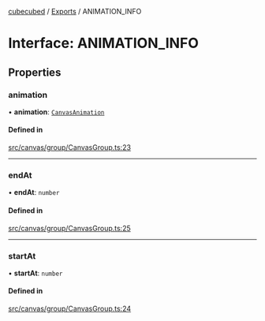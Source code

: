 [cubecubed](/reference/README.md) / [Exports](/reference/modules.md) / ANIMATION\_INFO

# Interface: ANIMATION\_INFO

## Properties

### animation

• **animation**: [`CanvasAnimation`](/reference/classes/CanvasAnimation.md)

#### Defined in

[src/canvas/group/CanvasGroup.ts:23](https://github.com/imaphatduc/cubecubed/blob/0fd2007/src/canvas/group/CanvasGroup.ts#L23)

___

### endAt

• **endAt**: `number`

#### Defined in

[src/canvas/group/CanvasGroup.ts:25](https://github.com/imaphatduc/cubecubed/blob/0fd2007/src/canvas/group/CanvasGroup.ts#L25)

___

### startAt

• **startAt**: `number`

#### Defined in

[src/canvas/group/CanvasGroup.ts:24](https://github.com/imaphatduc/cubecubed/blob/0fd2007/src/canvas/group/CanvasGroup.ts#L24)

